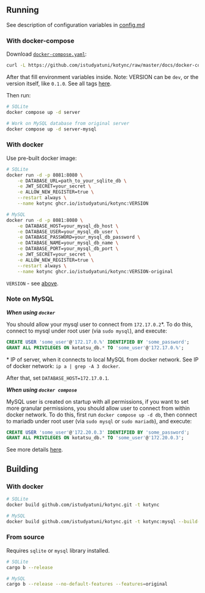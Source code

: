 ## Running

See description of configuration variables in [config.md](config.md)

### With docker-compose

Download [`docker-compose.yaml`](https://github.com/istudyatuni/kotync/blob/master/docs/docker-compose.yml):

```sh
curl -L https://github.com/istudyatuni/kotync/raw/master/docs/docker-compose.yml -o docker-compose.yml
```

After that fill environment variables inside. Note: VERSION can be `dev`, or the version itself, like `0.1.0`. See all tags [here](https://github.com/istudyatuni/kotync/pkgs/container/kotync).

Then run:

```sh
# SQLite
docker compose up -d server

# Work on MySQL database from original server
docker compose up -d server-mysql
```

### With docker

Use pre-built docker image:

```sh
# SQLite
docker run -d -p 8081:8080 \
    -e DATABASE_URL=path_to_your_sqlite_db \
    -e JWT_SECRET=your_secret \
    -e ALLOW_NEW_REGISTER=true \
    --restart always \
    --name kotync ghcr.io/istudyatuni/kotync:VERSION

# MySQL
docker run -d -p 8081:8080 \
    -e DATABASE_HOST=your_mysql_db_host \
    -e DATABASE_USER=your_mysql_db_user \
    -e DATABASE_PASSWORD=your_mysql_db_password \
    -e DATABASE_NAME=your_mysql_db_name \
    -e DATABASE_PORT=your_mysql_db_port \
    -e JWT_SECRET=your_secret \
    -e ALLOW_NEW_REGISTER=true \
    --restart always \
    --name kotync ghcr.io/istudyatuni/kotync:VERSION-original
```

`VERSION` - see [above](#with-docker-compose).

### Note on MySQL

***When using `docker`***

You should allow your mysql user to connect from `172.17.0.2`\*. To do this, connect to mysql under root user (via `sudo mysql`), and execute:

```sql
CREATE USER 'some_user'@'172.17.0.%' IDENTIFIED BY 'some_password';
GRANT ALL PRIVILEGES ON kotatsu_db.* TO 'some_user'@'172.17.0.%';
```

\* IP of server, when it connects to local MySQL from docker network. See IP of docker network: `ip a | grep -A 3 docker`.

After that, set `DATABASE_HOST=172.17.0.1`.

***When using `docker compose`***

MySQL user is created on startup with all permissions, if you want to set more granular permissions, you should allow user to connect from within docker network. To do this, first run `docker compose up -d db`, then connect to mariadb under root user (via `sudo mysql` or `sudo mariadb`), and execute:

```sql
CREATE USER 'some_user'@'172.20.0.3' IDENTIFIED BY 'some_password';
GRANT ALL PRIVILEGES ON kotatsu_db.* TO 'some_user'@'172.20.0.3';
```

See more details [here](https://stackoverflow.com/a/44544841).

## Building

### With docker

```sh
# SQLite
docker build github.com/istudyatuni/kotync.git -t kotync

# MySQL
docker build github.com/istudyatuni/kotync.git -t kotync:mysql --build-arg kind=original
```

### From source

Requires `sqlite` or `mysql` library installed.

```sh
# SQLite
cargo b --release

# MySQL
cargo b --release --no-default-features --features=original
```

<!-- #### Cross-compile

You need [cross](https://github.com/cross-rs/cross?tab=readme-ov-file#installation) installed.

```sh
# SQLite
cross b --release --target=x86_64-unknown-linux-musl

# MySQL
cargo b --release --no-default-features --features=original --target=x86_64-unknown-linux-musl
``` -->

<!-- ## Running

### Single binary (systemd)

After building from source, -->

<!-- You need to [build with `cross`](#with-cross) -->
